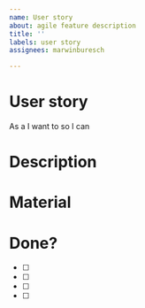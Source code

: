 ```yaml
---
name: User story
about: agile feature description
title: ''
labels: user story
assignees: marwinburesch

---
```


# User story
As a 
I want to 
so I can 

# Description

# Material

# Done?
- [ ] 
- [ ] 
- [ ] 
- [ ]
